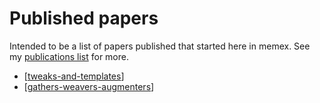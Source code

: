 # Published papers

Intended to be a list of papers published that started here in memex. See my [publications list](https://djon.es/blog/2016/05/30/digital-technology-ignorance-and-its-implications-for-learning-and-teaching/) for more.

- [[tweaks-and-templates]]
- [[gathers-weavers-augmenters]]


[//begin]: # "Autogenerated link references for markdown compatibility"
[tweaks-and-templates]: tweaks-and-templates "Tweaks, templates and the LMS: exploring how to improve the learning environment"
[gathers-weavers-augmenters]: gathers-weavers-augmenters "Gathers, Weavers and Augmenters: Three principles for dynamic and sustainable delivery of quality learning and teaching"
[//end]: # "Autogenerated link references"